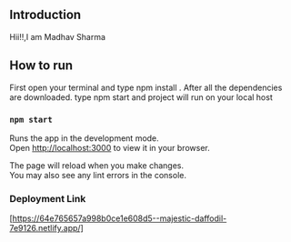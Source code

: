 ## Introduction
Hii!!,I am Madhav Sharma

## How to run
First open your terminal and type npm install . After all the dependencies are downloaded. type npm start and project will run on your local host

### `npm start`

Runs the app in the development mode.\
Open [http://localhost:3000](http://localhost:3000) to view it in your browser.

The page will reload when you make changes.\
You may also see any lint errors in the console.

### Deployment Link
[https://64e765657a998b0ce1e608d5--majestic-daffodil-7e9126.netlify.app/]






